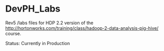 # DevPH_Labs

Rev5 /labs files for HDP 2.2 version of the
http://hortonworks.com/training/class/hadoop-2-data-analysis-pig-hive/ course.

Status: Currently in Production